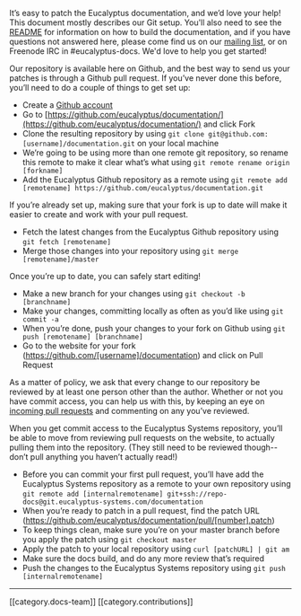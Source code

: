 It’s easy to patch the Eucalyptus documentation, and we’d love your help! This document mostly describes our Git setup. You'll also need to see the [README](https://github.com/eucalyptus/documentation/blob/master/README) for information on how to build the documentation, and if you have questions not answered here, please come find us on our [mailing list](http://lists.eucalyptus.com/cgi-bin/mailman/listinfo/documentation), or on Freenode IRC in #eucalyptus-docs. We'd love to help you get started!

Our repository is available here on Github, and the best way to send us your patches is through a Github pull request. If you’ve never done this before, you’ll need to do a couple of things to get set up:
* Create a [Github account](https://github.com/plans)
* Go to [https://github.com/eucalyptus/documentation/](https://github.com/eucalyptus/documentation/) and click Fork
* Clone the resulting repository by using ``git clone git@github.com:[username]/documentation.git`` on your local machine
* We’re going to be using more than one remote git repository, so rename this remote to make it clear what’s what using ``git remote rename origin [forkname]``
* Add the Eucalyptus Github repository as a remote using ``git remote add [remotename] https://github.com/eucalyptus/documentation.git``

If you’re already set up, making sure that your fork is up to date will make it easier to create and work with your pull request.
* Fetch the latest changes from the Eucalyptus Github repository using ``git fetch [remotename]``
* Merge those changes into your repository using ``git merge [remotename]/master``

Once you’re up to date, you can safely start editing!
* Make a new branch for your changes using ``git checkout -b [branchname]``
* Make your changes, committing locally as often as you’d like using ``git commit -a``
* When you’re done, push your changes to your fork on Github using ``git push [remotename] [branchname]``
* Go to the website for your fork (https://github.com/[username]/documentation) and click on Pull Request

As a matter of policy, we ask that every change to our repository be reviewed by at least one person other than the author. Whether or not you have commit access, you can help us with this, by keeping an eye on [incoming pull requests](https://github.com/eucalyptus/documentation/pulls) and commenting on any you’ve reviewed. 

When you get commit access to the Eucalyptus Systems repository, you’ll be able to move from reviewing pull requests on the website, to actually pulling them into the repository. (They still need to be reviewed though--don’t pull anything you haven’t actually read!)

* Before you can commit your first pull request, you’ll have add the Eucalyptus Systems repository as a remote to your own repository using ``git remote add [internalremotename] git+ssh://repo-docs@git.eucalyptus-systems.com/documentation``
* When you’re ready to patch in a pull request, find the patch URL (https://github.com/eucalyptus/documentation/pull/[number].patch)
* To keep things clean, make sure you’re on your master branch before you apply the patch using ``git checkout master``
* Apply the patch to your local repository using ``curl [patchURL] | git am``
* Make sure the docs build, and do any more review that’s required
* Push the changes to the Eucalyptus Systems repository using ``git push [internalremotename]``

*****

[[category.docs-team]]
[[category.contributions]]